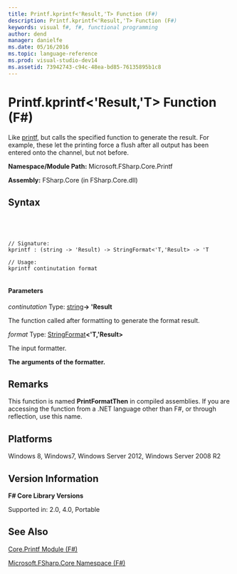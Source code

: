 ```yaml
---
title: Printf.kprintf<'Result,'T> Function (F#)
description: Printf.kprintf<'Result,'T> Function (F#)
keywords: visual f#, f#, functional programming
author: dend
manager: danielfe
ms.date: 05/16/2016
ms.topic: language-reference
ms.prod: visual-studio-dev14
ms.assetid: 73942743-c94c-48ea-bd85-76135895b1c8 
---
```


# Printf.kprintf<'Result,'T> Function (F#)

Like [printf](http://msdn.microsoft.com/en-us/library/f21a2219-5d06-4211-82a3-c4538fc47f34), but calls the specified function to generate the result. For example, these let the printing force a flush after all output has been entered onto the channel, but not before.

**Namespace/Module Path:** Microsoft.FSharp.Core.Printf

**Assembly:** FSharp.Core (in FSharp.Core.dll)


## Syntax



```




// Signature:
kprintf : (string -> 'Result) -> StringFormat<'T,'Result> -> 'T

// Usage:
kprintf continutation format


```





#### Parameters
*continutation*
Type: [string](http://msdn.microsoft.com/en-us/library/12b97856-ec80-4f70-a018-afb0753f755a)**-&gt; 'Result**


The function called after formatting to generate the format result.


*format*
Type: [StringFormat](http://msdn.microsoft.com/en-us/library/d69a911f-3a25-42fa-bd51-a9c9c1102fa8)**&lt;'T,'Result&gt;**


The input formatter.



**The arguments of the formatter.**
## Remarks
This function is named **PrintFormatThen** in compiled assemblies. If you are accessing the function from a .NET language other than F#, or through reflection, use this name.


## Platforms
Windows 8, Windows7, Windows Server 2012, Windows Server 2008 R2


## Version Information
**F# Core Library Versions**

Supported in: 2.0, 4.0, Portable




## See Also
[Core.Printf Module &#40;F&#35;&#41;](Core.Printf-Module-%5BFSharp%5D.md)

[Microsoft.FSharp.Core Namespace &#40;F&#35;&#41;](Microsoft.FSharp.Core-Namespace-%5BFSharp%5D.md)

